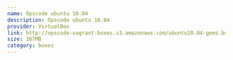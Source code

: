 ```yaml
---
name: Opscode ubuntu 10.04
description: Opscode ubuntu 10.04
provider: VirtualBox
link: http://opscode-vagrant-boxes.s3.amazonaws.com/ubuntu10.04-gems.box
size: 367MB
category: boxes
---
```

